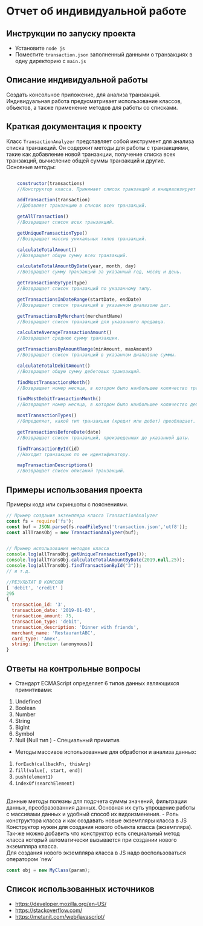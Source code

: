 # Отчет об индивидуальной работе

## Инструкции по запуску проекта
- Установите `node js`
- Поместите `transaction.json` заполненный данными о транзакциях в одну директорию
с `main.js`

## Описание индивидуальной работы
Создать консольное приложение, для анализа транзакций. Индивидуальная работа предусматривает использование классов, объектов, а также применение методов для работы со списками.


## Краткая документация к проекту
Класс `TransactionAnalyzer` представляет собой инструмент для анализа списка транзакций. Он содержит методы для работы с транзакциями, такие как добавление новой транзакции, получение списка всех транзакций, вычисление общей суммы транзакций и другие.
<br>
Основные методы:

```javascript

    constructor(transactions)
    //Конструктор класса. Принимает список транзакций и инициализирует поле allTransactions.

    addTransaction(transaction)
    //Добавляет транзакцию в список всех транзакций.

    getAllTransaction()
    //Возвращает список всех транзакций.

    getUniqueTransactionType()
    //Возвращает массив уникальных типов транзакций.

    calculateTotalAmount()
    //Возвращает общую сумму всех транзакций.

    calculateTotalAmountByDate(year, month, day)
    //Возвращает сумму транзакций за указанный год, месяц и день.

    getTransactionByType(type)
    //Возвращает список транзакций по указанному типу.

    getTransactionsInDateRange(startDate, endDate)
    //Возвращает список транзакций в указанном диапазоне дат.

    getTransactionsByMerchant(merchantName)
    //Возвращает список транзакций для указанного продавца.

    calculateAverageTransactionAmount()
    //Возвращает среднюю сумму транзакции.

    getTransactionsByAmountRange(minAmount, maxAmount)
    //Возвращает список транзакций в указанном диапазоне суммы.

    calculateTotalDebitAmount()
    //Возвращает общую сумму дебетовых транзакций.

    findMostTransactionsMonth()
    //Возвращает номер месяца, в котором было наибольшее количество транзакций.

    findMostDebitTransactionMonth()
    //Возвращает номер месяца, в котором было наибольшее количество дебетовых транзакций.

    mostTransactionTypes()
    //Определяет, какой тип транзакции (кредит или дебет) преобладает.

    getTransactionsBeforeDate(date)
    //Возвращает список транзакций, произведенных до указанной даты.

    findTransactionById(id)
    //Находит транзакцию по ее идентификатору.

    mapTransactionDescriptions()
    //Возвращает список описаний транзакций.

```

## Примеры использования проекта
Примеры кода или скриншоты с пояснениями.

```javascript
// Пример создания экземпляра класса TransactionAnalyzer
const fs = require('fs');
const buf = JSON.parse(fs.readFileSync('transaction.json','utf8'));
const allTransObj = new TransactionAnalyzer(buf);


// Пример использования методов класса
console.log(allTransObj.getUniqueTransactionType());
console.log(allTransObj.calculateTotalAmountByDate(2019,null,25));
console.log(allTransObj.findTransactionById("3"));
// и т.д.

//РЕЗУЛЬТАТ В КОНСОЛИ
[ 'debit', 'credit' ]
295
{
  transaction_id: '3',
  transaction_date: '2019-01-03',
  transaction_amount: 75,
  transaction_type: 'debit',
  transaction_description: 'Dinner with friends',
  merchant_name: 'RestaurantABC',
  card_type: 'Amex',
  string: [Function (anonymous)]
}
```
## Ответы на контрольные вопросы
- Стандарт ECMAScript определяет 6 типов данных являющихся примитивами: 
1) Undefined
2) Boolean 
3) Number 
4) String 
5) BigInt 
6) Symbol 
7) Null (Null тип ) - Специальный примитив

- Методы массивов использованные для обработки и анализа данных:
1) `forEach(callbackFn, thisArg)`
2) `fill(value[, start, end])`
3) `push(element1)`
4) `indexOf(searchElement)`
<br>
Данные методы полезны для подсчета суммы значений, фильтрации данных, преобразованния данных. Основная их суть упрощение работы с массивами данных и удобный способ их видоизменения.
- Роль конструктора класса и как создавать новые экземпляры класса в JS<br>
Конструктор нужен для создания нового объекта класса (экземпляра). Так-же можно добавить что конструктор есть специальный метод класса который автоматически вызывается при создании нового экземпляра класса.<br>
Для создания нового экземпляра класса в JS надо воспользоваться оператором `new` <br>

```javascript
const obj = new MyClass(param);
```

## Список использованных источников
- https://developer.mozilla.org/en-US/
- https://stackoverflow.com/
- https://metanit.com/web/javascript/